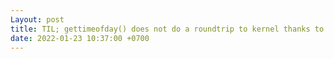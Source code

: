 ```yaml
---
Layout: post
title: TIL; gettimeofday() does not do a roundtrip to kernel thanks to vDSO.
date: 2022-01-23 10:37:00 +0700
---
```

